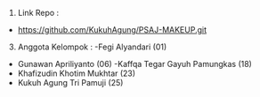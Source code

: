 1. Link Repo :
  - https://github.com/KukuhAgung/PSAJ-MAKEUP.git
3. Anggota Kelompok :
  -Fegi Alyandari (01)
  - Gunawan Apriliyanto (06)
  -Kaffqa Tegar Gayuh Pamungkas (18)
  - Khafizudin Khotim Mukhtar (23)
  - Kukuh Agung Tri Pamuji (25)
